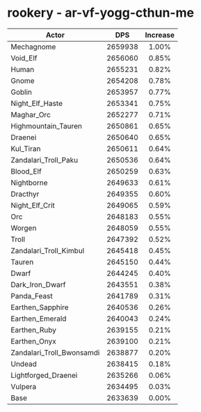 # rookery - ar-vf-yogg-cthun-me
| Actor | DPS | Increase |
|---|:---:|:---:|
|Mechagnome|2659938|1.00%|
|Void_Elf|2656060|0.85%|
|Human|2655231|0.82%|
|Gnome|2654208|0.78%|
|Goblin|2653957|0.77%|
|Night_Elf_Haste|2653341|0.75%|
|Maghar_Orc|2652277|0.71%|
|Highmountain_Tauren|2650861|0.65%|
|Draenei|2650640|0.65%|
|Kul_Tiran|2650611|0.64%|
|Zandalari_Troll_Paku|2650536|0.64%|
|Blood_Elf|2650259|0.63%|
|Nightborne|2649633|0.61%|
|Dracthyr|2649355|0.60%|
|Night_Elf_Crit|2649065|0.59%|
|Orc|2648183|0.55%|
|Worgen|2648059|0.55%|
|Troll|2647392|0.52%|
|Zandalari_Troll_Kimbul|2645418|0.45%|
|Tauren|2645150|0.44%|
|Dwarf|2644245|0.40%|
|Dark_Iron_Dwarf|2643551|0.38%|
|Panda_Feast|2641789|0.31%|
|Earthen_Sapphire|2640536|0.26%|
|Earthen_Emerald|2640043|0.24%|
|Earthen_Ruby|2639155|0.21%|
|Earthen_Onyx|2639100|0.21%|
|Zandalari_Troll_Bwonsamdi|2638877|0.20%|
|Undead|2638415|0.18%|
|Lightforged_Draenei|2635266|0.06%|
|Vulpera|2634495|0.03%|
|Base|2633639|0.00%|
